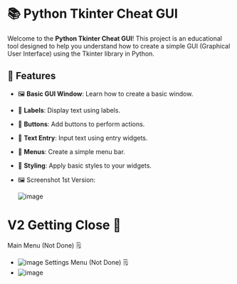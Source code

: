 # 📚 Python Tkinter Cheat GUI

Welcome to the **Python Tkinter Cheat GUI**! This project is an educational tool designed to help you understand how to create a simple GUI (Graphical User Interface) using the Tkinter library in Python.

## 🚀 Features

- 🖼️ **Basic GUI Window**: Learn how to create a basic window.
- 📜 **Labels**: Display text using labels.
- 🔘 **Buttons**: Add buttons to perform actions.
- 📝 **Text Entry**: Input text using entry widgets.
- 📑 **Menus**: Create a simple menu bar.
- 🎨 **Styling**: Apply basic styles to your widgets.
- 🖼️ Screenshot 1st Version:
  
  ![image](https://github.com/Mike4947/Cheat/assets/172211676/de61aae2-e68b-4482-b6ba-ea062f8ad7e4)




# V2 Getting Close 👀

Main Menu (Not Done) 🗒️
- ![image](https://github.com/Mike4947/Cheat/assets/172211676/be462267-e638-4b14-b878-1fb34192d23e)
Settings Menu (Not Done) 🗒️ 
- ![image](https://github.com/Mike4947/Cheat/assets/172211676/34955176-eb03-45cb-b125-f7a5cf983424)
